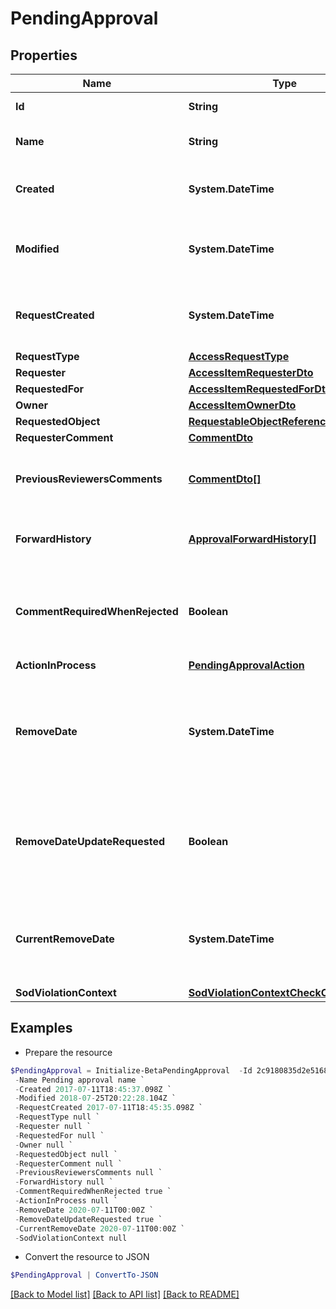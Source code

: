 # PendingApproval
## Properties

Name | Type | Description | Notes
------------ | ------------- | ------------- | -------------
**Id** | **String** | The approval id. | [optional] 
**Name** | **String** | The name of the approval. | [optional] 
**Created** | **System.DateTime** | When the approval was created. | [optional] 
**Modified** | **System.DateTime** | When the approval was modified last time. | [optional] 
**RequestCreated** | **System.DateTime** | When the access-request was created. | [optional] 
**RequestType** | [**AccessRequestType**](AccessRequestType.md) |  | [optional] 
**Requester** | [**AccessItemRequesterDto**](AccessItemRequesterDto.md) |  | [optional] 
**RequestedFor** | [**AccessItemRequestedForDto**](AccessItemRequestedForDto.md) |  | [optional] 
**Owner** | [**AccessItemOwnerDto**](AccessItemOwnerDto.md) |  | [optional] 
**RequestedObject** | [**RequestableObjectReference**](RequestableObjectReference.md) |  | [optional] 
**RequesterComment** | [**CommentDto**](CommentDto.md) |  | [optional] 
**PreviousReviewersComments** | [**CommentDto[]**](CommentDto.md) | The history of the previous reviewers comments. | [optional] 
**ForwardHistory** | [**ApprovalForwardHistory[]**](ApprovalForwardHistory.md) | The history of approval forward action. | [optional] 
**CommentRequiredWhenRejected** | **Boolean** | When true the rejector has to provide comments when rejecting | [optional] 
**ActionInProcess** | [**PendingApprovalAction**](PendingApprovalAction.md) |  | [optional] 
**RemoveDate** | **System.DateTime** | The date the role or access profile is no longer assigned to the specified identity. | [optional] 
**RemoveDateUpdateRequested** | **Boolean** | If true, then the request is to change the remove date or sunset date. | [optional] 
**CurrentRemoveDate** | **System.DateTime** | The remove date or sunset date that was assigned at the time of the request. | [optional] 
**SodViolationContext** | [**SodViolationContextCheckCompleted1**](SodViolationContextCheckCompleted1.md) |  | [optional] 

## Examples

- Prepare the resource
```powershell
$PendingApproval = Initialize-BetaPendingApproval  -Id 2c9180835d2e5168015d32f890ca1581 `
 -Name Pending approval name `
 -Created 2017-07-11T18:45:37.098Z `
 -Modified 2018-07-25T20:22:28.104Z `
 -RequestCreated 2017-07-11T18:45:35.098Z `
 -RequestType null `
 -Requester null `
 -RequestedFor null `
 -Owner null `
 -RequestedObject null `
 -RequesterComment null `
 -PreviousReviewersComments null `
 -ForwardHistory null `
 -CommentRequiredWhenRejected true `
 -ActionInProcess null `
 -RemoveDate 2020-07-11T00:00Z `
 -RemoveDateUpdateRequested true `
 -CurrentRemoveDate 2020-07-11T00:00Z `
 -SodViolationContext null
```

- Convert the resource to JSON
```powershell
$PendingApproval | ConvertTo-JSON
```

[[Back to Model list]](../README.md#documentation-for-models) [[Back to API list]](../README.md#documentation-for-api-endpoints) [[Back to README]](../README.md)

